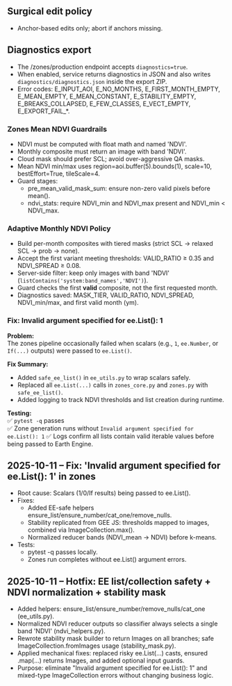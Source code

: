## Surgical edit policy
- Anchor-based edits only; abort if anchors missing.

## Diagnostics export
- The /zones/production endpoint accepts `diagnostics=true`.
- When enabled, service returns diagnostics in JSON and also writes `diagnostics/diagnostics.json` inside the export ZIP.
- Error codes: E_INPUT_AOI, E_NO_MONTHS, E_FIRST_MONTH_EMPTY, E_MEAN_EMPTY, E_MEAN_CONSTANT, E_STABILITY_EMPTY, E_BREAKS_COLLAPSED, E_FEW_CLASSES, E_VECT_EMPTY, E_EXPORT_FAIL_*.

### Zones Mean NDVI Guardrails
- NDVI must be computed with float math and named 'NDVI'.
- Monthly composite must return an image with band 'NDVI'.
- Cloud mask should prefer SCL; avoid over-aggressive QA masks.
- Mean NDVI min/max uses region=aoi.buffer(5).bounds(1), scale=10, bestEffort=True, tileScale=4.
- Guard stages:
  - pre_mean_valid_mask_sum: ensure non-zero valid pixels before mean().
  - ndvi_stats: require NDVI_min and NDVI_max present and NDVI_min < NDVI_max.
### Adaptive Monthly NDVI Policy
- Build per-month composites with tiered masks (strict SCL → relaxed SCL → prob → none).
- Accept the first variant meeting thresholds: VALID_RATIO ≥ 0.35 and NDVI_SPREAD ≥ 0.08.
- Server-side filter: keep only images with band 'NDVI' (`listContains('system:band_names','NDVI')`).
- Guard checks the first **valid** composite, not the first requested month.
- Diagnostics saved: MASK_TIER, VALID_RATIO, NDVI_SPREAD, NDVI_min/max, and first valid month (ym).

### Fix: Invalid argument specified for ee.List(): 1

**Problem:**  
The zones pipeline occasionally failed when scalars (e.g., `1`, `ee.Number`, or `If(...)` outputs) were passed to `ee.List()`.  

**Fix Summary:**  
- Added `safe_ee_list()` in `ee_utils.py` to wrap scalars safely.  
- Replaced all `ee.List(...)` calls in `zones_core.py` and `zones.py` with `safe_ee_list()`.  
- Added logging to track NDVI thresholds and list creation during runtime.  

**Testing:**  
✅ `pytest -q` passes  
✅ Zone generation runs without `Invalid argument specified for ee.List(): 1`
✅ Logs confirm all lists contain valid iterable values before being passed to Earth Engine.

## 2025-10-11 – Fix: 'Invalid argument specified for ee.List(): 1' in zones
- Root cause: Scalars (1/0/If results) being passed to ee.List().
- Fixes:
  - Added EE-safe helpers ensure_list/ensure_number/cat_one/remove_nulls.
  - Stability replicated from GEE JS: thresholds mapped to images, combined via ImageCollection.max().
  - Normalized reducer bands (NDVI_mean → NDVI) before k-means.
- Tests:
  - pytest -q passes locally.
  - Zones run completes without ee.List() argument errors.
## 2025-10-11 – Hotfix: EE list/collection safety + NDVI normalization + stability mask
- Added helpers: ensure_list/ensure_number/remove_nulls/cat_one (ee_utils.py).
- Normalized NDVI reducer outputs so classifier always selects a single band 'NDVI' (ndvi_helpers.py).
- Rewrote stability mask builder to return Images on all branches; safe ImageCollection.fromImages usage (stability_mask.py).
- Applied mechanical fixes: replaced risky ee.List(...) casts, ensured .map(...) returns Images, and added optional input guards.
- Purpose: eliminate "Invalid argument specified for ee.List(): 1" and mixed-type ImageCollection errors without changing business logic.
